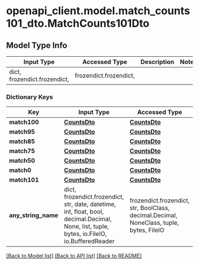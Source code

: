 # openapi_client.model.match_counts101_dto.MatchCounts101Dto

## Model Type Info
Input Type | Accessed Type | Description | Notes
------------ | ------------- | ------------- | -------------
dict, frozendict.frozendict,  | frozendict.frozendict,  |  | 

### Dictionary Keys
Key | Input Type | Accessed Type | Description | Notes
------------ | ------------- | ------------- | ------------- | -------------
**match100** | [**CountsDto**](CountsDto.md) | [**CountsDto**](CountsDto.md) |  | [optional] 
**match95** | [**CountsDto**](CountsDto.md) | [**CountsDto**](CountsDto.md) |  | [optional] 
**match85** | [**CountsDto**](CountsDto.md) | [**CountsDto**](CountsDto.md) |  | [optional] 
**match75** | [**CountsDto**](CountsDto.md) | [**CountsDto**](CountsDto.md) |  | [optional] 
**match50** | [**CountsDto**](CountsDto.md) | [**CountsDto**](CountsDto.md) |  | [optional] 
**match0** | [**CountsDto**](CountsDto.md) | [**CountsDto**](CountsDto.md) |  | [optional] 
**match101** | [**CountsDto**](CountsDto.md) | [**CountsDto**](CountsDto.md) |  | [optional] 
**any_string_name** | dict, frozendict.frozendict, str, date, datetime, int, float, bool, decimal.Decimal, None, list, tuple, bytes, io.FileIO, io.BufferedReader | frozendict.frozendict, str, BoolClass, decimal.Decimal, NoneClass, tuple, bytes, FileIO | any string name can be used but the value must be the correct type | [optional]

[[Back to Model list]](../../README.md#documentation-for-models) [[Back to API list]](../../README.md#documentation-for-api-endpoints) [[Back to README]](../../README.md)

